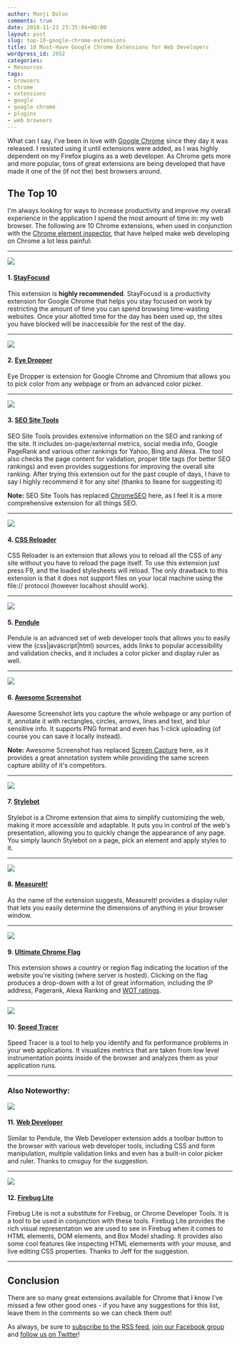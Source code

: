 ```yaml
---
author: Monji Dolon
comments: true
date: 2010-11-23 23:35:04+00:00
layout: post
slug: top-10-google-chrome-extensions
title: 10 Must-Have Google Chrome Extensions for Web Developers
wordpress_id: 2052
categories:
- Resources
tags:
- browsers
- chrome
- extensions
- google
- google chrome
- plugins
- web browsers
---
```


What can I say, I've been in love with [Google Chrome](http://www.google.com/chrome/intl/en/landing_chrome.html?hl=en) since they day it was released.  I resisted using it until extensions were added, as I was highly dependent on my Firefox plugins as a web developer.  As Chrome gets more and more popular, tons of great extensions are being developed that have made it one of the (if not the) best browsers around.

## The Top 10

I'm always looking for ways to increase productivity and improve my overall experience in the application I spend the most amount of time in: my web browser.  The following are 10 Chrome extensions, when used in conjunction with the [Chrome element inspector](http://superuser.com/questions/4640/what-is-inspect-element-feature-in-google-chrome), that have helped make web developing on Chrome a lot less painful:

---

<a href="https://chrome.google.com/extensions/detail/laankejkbhbdhmipfmgcngdelahlfoji">
  <img src="http://devgrow.s3.amazonaws.com/assets/images/stayfocused.gif" class="image-left" />
</a>

#### 1. [StayFocusd](https://chrome.google.com/extensions/detail/laankejkbhbdhmipfmgcngdelahlfoji)

This extension is **highly recommended**. StayFocusd is a productivity extension for Google Chrome that helps you stay focused on work by restricting the amount of time you can spend browsing time-wasting websites. Once your allotted time for the day has been used up, the sites you have blocked will be inaccessible for the rest of the day.

---

<a href="https://chrome.google.com/extensions/detail/hmdcmlfkchdmnmnmheododdhjedfccka">
  <img src="http://devgrow.s3.amazonaws.com/assets/images/eyedropper.gif" class="image-left" />
</a>

#### 2. [Eye Dropper](https://chrome.google.com/extensions/detail/hmdcmlfkchdmnmnmheododdhjedfccka)

Eye Dropper is extension for Google Chrome and Chromium that allows you to pick color from any webpage or from an advanced color picker.

---

<a href="https://chrome.google.com/extensions/detail/diahigjngdnkdgajdbpjdeomopbpkjjc">
  <img src="http://devgrow.s3.amazonaws.com/assets/images/seo-site-tools.gif" class="image-left" />
</a>

#### 3. [SEO Site Tools](https://chrome.google.com/extensions/detail/diahigjngdnkdgajdbpjdeomopbpkjjc)

SEO Site Tools provides extensive information on the SEO and ranking of the site.  It includes on-page/external metrics, social media info, Google PageRank and various other rankings for Yahoo, Bing and Alexa.  The tool also checks the page content for validation, proper title tags (for better SEO rankings) and even provides suggestions for improving the overall site ranking.  After trying this extension out for the past couple of days, I have to say I highly recommend it for any site! (thanks to Ileane for suggesting it)

**Note:** SEO Site Tools has replaced [ChromeSEO](https://chrome.google.com/extensions/detail/oangcciaeihlfmhppegpdceadpfaoclj) here, as I feel it is a more comprehensive extension for all things SEO.

---

<a href="https://chrome.google.com/extensions/detail/dnfpcpfijpdhabaoieccoclghgplmpbd">
  <img src="http://devgrow.s3.amazonaws.com/assets/images/css-reloader.gif" class="image-left" />
</a>

#### 4. [CSS Reloader](https://chrome.google.com/extensions/detail/dnfpcpfijpdhabaoieccoclghgplmpbd)

CSS Reloader is an extension that allows you to reload all the CSS of any site without you have to reload the page itself.  To use this extension just press F9, and the loaded stylesheets will reload.  The only drawback to this extension is that it does not support files on your local machine using the file:// protocol (however localhost should work).

---

<a href="https://chrome.google.com/extensions/detail/gbkffbkamcejhkcaocmkdeiiccpmjfdi">
  <img src="http://devgrow.s3.amazonaws.com/assets/images/pendule.gif" class="image-left" />
</a>

#### 5. [Pendule](https://chrome.google.com/extensions/detail/gbkffbkamcejhkcaocmkdeiiccpmjfdi#)

Pendule is an advanced set of web developer tools that allows you to easily view the (css|javascript|html) sources, adds links to popular accessibility and validation checks, and it includes a color picker and display ruler as well.

---

<a href="https://chrome.google.com/extensions/detail/alelhddbbhepgpmgidjdcjakblofbmce">
  <img src="http://devgrow.s3.amazonaws.com/assets/images/annotate.gif" class="image-left" />
</a>

#### 6. [Awesome Screenshot](https://chrome.google.com/extensions/detail/alelhddbbhepgpmgidjdcjakblofbmce)

Awesome Screenshot lets you capture the whole webpage or any portion of it, annotate it with rectangles, circles, arrows, lines and text, and blur sensitive info.  It supports PNG format and even has 1-click uploading (of course you can save it locally instead).

**Note:** Awesome Screenshot has replaced [Screen Capture](https://chrome.google.com/extensions/detail/cpngackimfmofbokmjmljamhdncknpmg) here, as it provides a great annotation system while providing the same screen capture ability of it's competitors.

---

<a href="https://chrome.google.com/extensions/detail/oiaejidbmkiecgbjeifoejpgmdaleoha">
  <img src="http://devgrow.s3.amazonaws.com/assets/images/stylebot.gif" class="image-left" />
</a>

#### 7. [Stylebot](https://chrome.google.com/extensions/detail/oiaejidbmkiecgbjeifoejpgmdaleoha)

Stylebot is a Chrome extension that aims to simplify customizing the web, making it more accessible and adaptable. It puts you in control of the web's presentation, allowing you to quickly change the appearance of any page.  You simply launch Stylebot on a page, pick an element and apply styles to it.

---

<a href="https://chrome.google.com/extensions/detail/aonjhmdcgbgikgjapjckfkefpphjpgma">
  <img src="http://devgrow.s3.amazonaws.com/assets/images/measureit.gif" class="image-left" />
</a>

#### 8. [MeasureIt!](https://chrome.google.com/extensions/detail/aonjhmdcgbgikgjapjckfkefpphjpgma)

As the name of the extension suggests, MeasureIt! provides a display ruler that lets you easily determine the dimensions of anything in your browser window.

---

<a href="https://chrome.google.com/extensions/detail/dbpojpfdiliekbbiplijcphappgcgjfn">
  <img src="http://devgrow.s3.amazonaws.com/assets/images/ultimate-flags.gif" class="image-left" />
</a>

#### 9. [Ultimate Chrome Flag](https://chrome.google.com/extensions/detail/dbpojpfdiliekbbiplijcphappgcgjfn)

This extension shows a country or region flag indicating the location of the website you're visiting (where server is hosted).  Clicking on the flag produces a drop-down with a lot of great information, including the IP address, Pagerank, Alexa Ranking and [WOT ratings](http://www.mywot.com/).

---

<a href="https://chrome.google.com/extensions/detail/ognampngfcbddbfemdapefohjiobgbdl">
  <img src="http://devgrow.s3.amazonaws.com/assets/images/speed-tracer.gif" class="image-left" />
</a>

#### 10. [Speed Tracer](https://chrome.google.com/extensions/detail/ognampngfcbddbfemdapefohjiobgbdl)

Speed Tracer is a tool to help you identify and fix performance problems in your web applications. It visualizes metrics that are taken from low level instrumentation points inside of the browser and analyzes them as your application runs.

---

### Also Noteworthy:

<a href="https://chrome.google.com/extensions/detail/bfbameneiokkgbdmiekhjnmfkcnldhhm">
  <img src="http://devgrow.s3.amazonaws.com/assets/images/web-developer.gif" class="image-left" />
</a>

#### 11. [Web Developer](https://chrome.google.com/extensions/detail/bfbameneiokkgbdmiekhjnmfkcnldhhm)

Similar to Pendule, the Web Developer extension adds a toolbar button to the browser with various web developer tools, including CSS and form manipulation, multiple validation links and even has a built-in color picker and ruler.  Thanks to cmsguy for the suggestion.

---

<a href="https://chrome.google.com/extensions/detail/bmagokdooijbeehmkpknfglimnifench">
  <img src="http://devgrow.s3.amazonaws.com/assets/images/firebug-lite.gif" class="image-left" />
</a>

#### 12. [Firebug Lite](https://chrome.google.com/extensions/detail/bmagokdooijbeehmkpknfglimnifench)

Firebug Lite is not a substitute for Firebug, or Chrome Developer Tools. It is a tool to be used in conjunction with these tools. Firebug Lite provides the rich visual representation we are used to see in Firebug when it comes to HTML elements, DOM elements, and Box Model shading. It provides also some cool features like inspecting HTML elemements with your mouse, and live editing CSS properties.  Thanks to Jeff for the suggestion.

---

## Conclusion

There are so many great extensions available for Chrome that I know I've missed a few other good ones - if you have any suggestions for this list, leave them in the comments so we can check them out!

As always, be sure to [subscribe to the RSS feed](http://feeds.feedburner.com/devgrow), [join our Facebook group](http://www.facebook.com/DevGrow) and [follow us on Twitter](http://twitter.com/ThinkDevGrow)!
